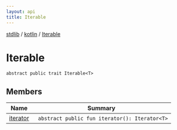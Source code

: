 ```yaml
---
layout: api
title: Iterable
---
```

[stdlib](../../index.html) / [kotlin](../index.html) / [Iterable](index.html)

# Iterable

```
abstract public trait Iterable<T> 
```
## Members
| Name | Summary |
|------|---------|
|[iterator](iterator.html)|&nbsp;&nbsp;`abstract public fun iterator(): Iterator<T>`<br>|
